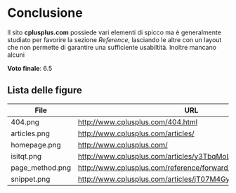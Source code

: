 # Conclusione
Il sito **cplusplus.com** possiede vari elementi di spicco ma è generalmente
studiato per favorire la sezione *Reference*, lasciando le altre con un layout
che non permette di garantire una sufficiente usabiltità. Inoltre mancano 
alcuni 

**Voto finale**: 6.5

## Lista delle figure
| File | URL |
| ---  | --- |
| 404.png | http://www.cplusplus.com/404.html | 
| articles.png | http://www.cplusplus.com/articles/ | 
| homepage.png | http://www.cplusplus.com/ | 
| isitqt.png | http://www.cplusplus.com/articles/y3TbqMoL/ | 
| page_method.png | http://www.cplusplus.com/reference/forward_list/forward_list/swap/ | 
| snippet.png | http://www.cplusplus.com/articles/jT07M4Gy/ | 
